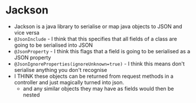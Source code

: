 # Jackson

* Jackson is a java library to serialise or map java objects to JSON and vice versa
* `@JsonInclude` - I  think that this specifies that all fields of a class are going to be serialised into JSON
* `@JsonProperty` - I think this flags that a field is going to be serialised as a JSON property
* `@JsonIgnoreProperties(ignoreUnknown=true)` - I think this means don't serialise anything you don't recognise
* I THINK these objects can be returned from request methods in a controller and just magically turned into json.
  - and any similar objects they may have as fields would then be nested
